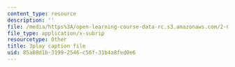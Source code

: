 ```yaml
---
content_type: resource
description: ''
file: /media/https%3A/open-learning-course-data-rc.s3.amazonaws.com/2-830j-control-of-manufacturing-processes-sma-6303-spring-2008/85a88d1b31992546c56f31b4a8fed0e6_MeFCYYCATw0.srt
file_type: application/x-subrip
resourcetype: Other
title: 3play caption file
uid: 85a88d1b-3199-2546-c56f-31b4a8fed0e6
---
```

